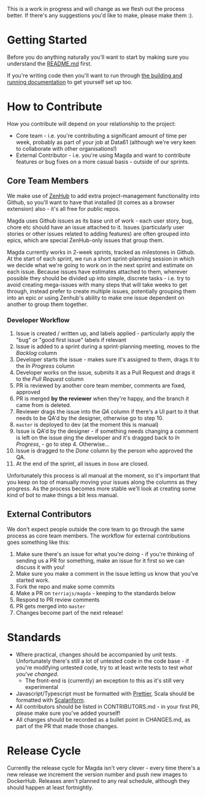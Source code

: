 This is a work in progress and will change as we flesh out the process better. If there's any suggestions you'd like to make, please make them :).

# Getting Started

Before you do anything naturally you'll want to start by making sure you understand the [README.md](https://github.com/TerriaJS/magda/blob/master/README.md) first.

If you're writing code then you'll want to run through [the building and running documentation](https://github.com/TerriaJS/magda/blob/master/doc/building-and-running.md) to get yourself set up too.

# How to Contribute

How you contribute will depend on your relationship to the project:

-   Core team - i.e. you're contributing a significant amount of time per week, probably as part of your job at Data61 (although we're very keen to collaborate with other organisations!)
-   External Contributor - i.e. you're using Magda and want to contribute features or bug fixes on a more casual basis - outside of our sprints.

## Core Team Members

We make use of [ZenHub](https://www.zenhub.com/) to add extra project-management functionality into Github, so you'll want to have that installed (it comes as a browser extension) also - it's all free for public repos.

Magda uses Github issues as its base unit of work - each user story, bug, chore etc should have an issue attached to it. Issues (particularly user stories or other issues related to adding features) are often grouped into epics, which are special ZenHub-only issues that group them.

Magda currently works in 2-week sprints, tracked as milestones in Github. At the start of each sprint, we run a short sprint-planning session in which we decide what we're going to work on in the next sprint and estimate on each issue. Because issues have estimates attached to them, wherever possible they should be divided up into simple, discrete tasks - i.e. try to avoid creating mega-issues with many steps that will take weeks to get through, instead prefer to create multiple issues, potentially grouping them into an epic or using Zenhub's ability to make one issue dependent on another to group them together.

### Developer Workflow

1.  Issue is created / written up, and labels applied - particularly apply the "bug" or "good first issue" labels if relevant
2.  Issue is added to a sprint during a sprint-planning meeting, moves to the _Backlog_ column
3.  Developer starts the issue - makes sure it's assigned to them, drags it to the _In Progress_ column
4.  Developer works on the issue, submits it as a Pull Request and drags it to the _Pull Request_ column
5.  PR is reviewed by another core team member, comments are fixed, approved
6.  PR is merged **by the reviewer** when they're happy, and the branch it came from is deleted.
7.  Reviewer drags the issue into the _QA_ column if there's a UI part to it that needs to be QA'd by the designer, otherwise go to step 10.
8.  `master` is deployed to dev (at the moment this is manual)
9.  Issue is QA'd by the designer - if something needs changing a comment is left on the issue `@`ing the developer and it's dragged back to _In Progress_, - go to step 4. Otherwise...
10. Issue is dragged to the _Done_ column by the person who approved the QA.
11. At the end of the sprint, all issues in `Done` are closed.

Unfortunately this process is all manual at the moment, so it's important that you keep on top of manually moving your issues along the columns as they progress. As the process becomes more stable we'll look at creating some kind of bot to make things a bit less manual.

## External Contributors

We don't expect people outside the core team to go through the same process as core team members. The workflow for external contributions goes something like this:

1.  Make sure there's an issue for what you're doing - if you're thinking of sending us a PR for something, make an issue for it first so we can discuss it with you!
2.  Make sure you make a comment in the issue letting us know that you've started work.
3.  Fork the repo and make some commits
4.  Make a PR on `terriajs/magda` - keeping to the standards below
5.  Respond to PR review comments
6.  PR gets merged into `master`
7.  Changes become part of the next release!

# Standards

-   Where practical, changes should be accompanied by unit tests. Unfortunately there's still a lot of untested code in the code base - if you're modifying untested code, try to at least write tests to test _what you've changed_.
    -   The front-end is (currently) an exception to this as it's still very experimental
-   Javascript/Typescript must be formatted with [Prettier](https://github.com/prettier/prettier), Scala should be formatted with [Scalariform](https://github.com/scala-ide/scalariform).
-   All contributors should be listed in CONTRIBUTORS.md - in your first PR, please make sure you've added yourself!
-   All changes should be recorded as a bullet point in CHANGES.md, as part of the PR that made those changes.

# Release Cycle

Currently the release cycle for Magda isn't very clever - every time there's a new release we increment the version number and push new images to DockerHub. Releases aren't planned to any real schedule, although they should happen at least fortnightly.
